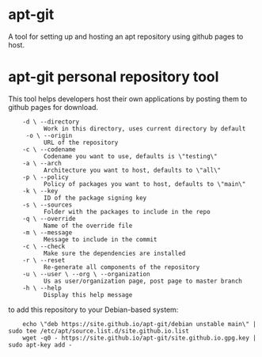 # apt-git
A tool for setting up and hosting an apt repository using github pages to host.

apt-git personal repository tool
================================
This tool helps developers host their own applications by posting them to 
github pages for download.  

        -d \ --directory
              Work in this directory, uses current directory by default
         -o \ --origin
              URL of the repository
        -c \ --codename
              Codename you want to use, defaults is \"testing\"
        -a \ --arch
              Architecture you want to host, defaults to \"all\"
        -p \ --policy
              Policy of packages you want to host, defaults to \"main\"
        -k \ --key
              ID of the package signing key
        -s \ --sources
              Folder with the packages to include in the repo
        -q \ --override
              Name of the override file
        -m \ --message
              Message to include in the commit
        -c \ --check
              Make sure the dependencies are installed
        -r \ --reset
              Re-generate all components of the repository
        -u \ --user \ --org \ --organization
              Us as user/organization page, post page to master branch
        -h \ --help 
              Display this help message

to add this repository to your Debian-based system:  

        echo \"deb https://site.github.io/apt-git/debian unstable main\" | sudo tee /etc/apt/source.list.d/site.github.io.list
        wget -q0 - https://site.github.io/apt-git/site.github.io.gpg.key | sudo apt-key add -